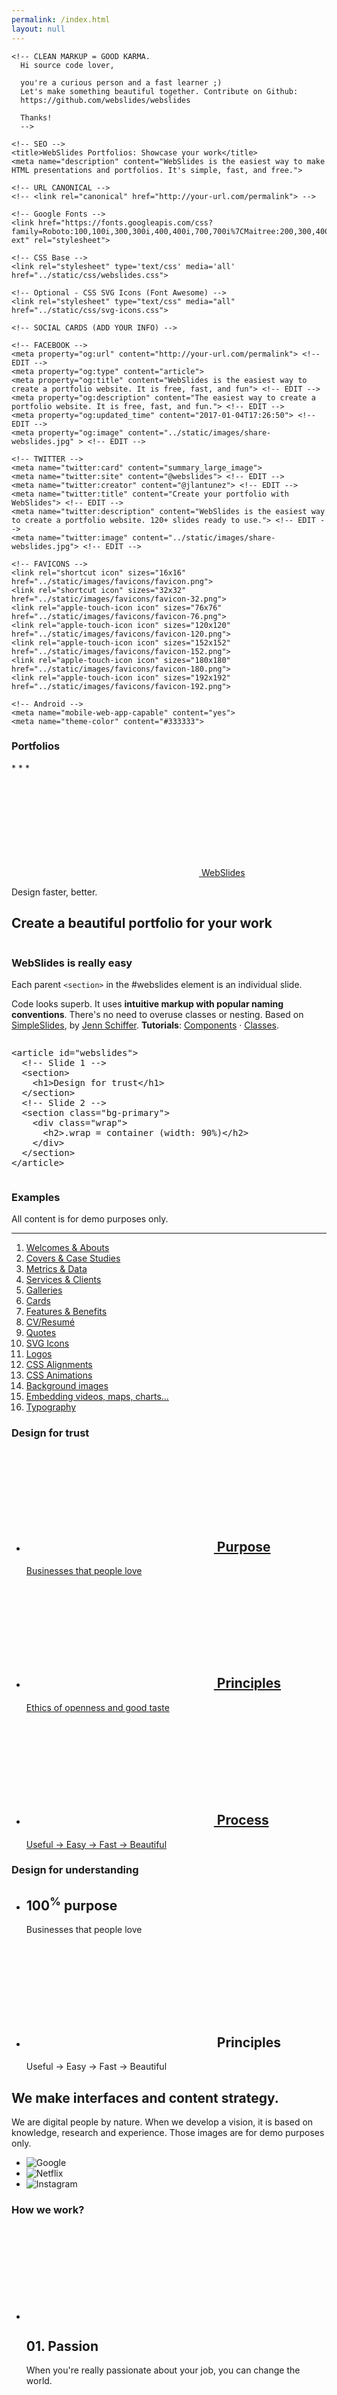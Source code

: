 ```yaml
---
permalink: /index.html
layout: null
---
```

<html lang="en" prefix="og: http://ogp.me/ns#">
  <head>
    <meta charset="utf-8">
    <meta name="viewport" content="width=device-width, initial-scale=1">

    <!-- CLEAN MARKUP = GOOD KARMA.
      Hi source code lover,

      you're a curious person and a fast learner ;)
      Let's make something beautiful together. Contribute on Github:
      https://github.com/webslides/webslides

      Thanks!
      -->

    <!-- SEO -->
    <title>WebSlides Portfolios: Showcase your work</title>
    <meta name="description" content="WebSlides is the easiest way to make HTML presentations and portfolios. It's simple, fast, and free.">

    <!-- URL CANONICAL -->
    <!-- <link rel="canonical" href="http://your-url.com/permalink"> -->

    <!-- Google Fonts -->
    <link href="https://fonts.googleapis.com/css?family=Roboto:100,100i,300,300i,400,400i,700,700i%7CMaitree:200,300,400,600,700&amp;subset=latin-ext" rel="stylesheet">

    <!-- CSS Base -->
    <link rel="stylesheet" type='text/css' media='all' href="../static/css/webslides.css">

    <!-- Optional - CSS SVG Icons (Font Awesome) -->
    <link rel="stylesheet" type="text/css" media="all" href="../static/css/svg-icons.css">

    <!-- SOCIAL CARDS (ADD YOUR INFO) -->

    <!-- FACEBOOK -->
    <meta property="og:url" content="http://your-url.com/permalink"> <!-- EDIT -->
    <meta property="og:type" content="article">
    <meta property="og:title" content="WebSlides is the easiest way to create a portfolio website. It is free, fast, and fun"> <!-- EDIT -->
    <meta property="og:description" content="The easiest way to create a portfolio website. It is free, fast, and fun."> <!-- EDIT -->
    <meta property="og:updated_time" content="2017-01-04T17:26:50"> <!-- EDIT -->
    <meta property="og:image" content="../static/images/share-webslides.jpg" > <!-- EDIT -->

    <!-- TWITTER -->
    <meta name="twitter:card" content="summary_large_image">
    <meta name="twitter:site" content="@webslides"> <!-- EDIT -->
    <meta name="twitter:creator" content="@jlantunez"> <!-- EDIT -->
    <meta name="twitter:title" content="Create your portfolio with WebSlides"> <!-- EDIT -->
    <meta name="twitter:description" content="WebSlides is the easiest way to create a portfolio website. 120+ slides ready to use."> <!-- EDIT -->
    <meta name="twitter:image" content="../static/images/share-webslides.jpg"> <!-- EDIT -->

    <!-- FAVICONS -->
    <link rel="shortcut icon" sizes="16x16" href="../static/images/favicons/favicon.png">
    <link rel="shortcut icon" sizes="32x32" href="../static/images/favicons/favicon-32.png">
    <link rel="apple-touch-icon icon" sizes="76x76" href="../static/images/favicons/favicon-76.png">
    <link rel="apple-touch-icon icon" sizes="120x120" href="../static/images/favicons/favicon-120.png">
    <link rel="apple-touch-icon icon" sizes="152x152" href="../static/images/favicons/favicon-152.png">
    <link rel="apple-touch-icon icon" sizes="180x180" href="../static/images/favicons/favicon-180.png">
    <link rel="apple-touch-icon icon" sizes="192x192" href="../static/images/favicons/favicon-192.png">

    <!-- Android -->
    <meta name="mobile-web-app-capable" content="yes">
    <meta name="theme-color" content="#333333">
  </head>
  <body>
    <main role="main">
      <article id="webslides">
        <!-- Quick Guide
          - Each parent <section> in the <article id="webslides"> element is an individual slide.
          - Vertical sliding = <article id="webslides" class="vertical">
          - <div class="wrap"> = container 90% / <div class="wrap size-50"> = 45%;
        -->
        <section class="bg-primary">
         <span class="background dark" style="background-image:url('https://source.unsplash.com/oHrodCLNnU8/')"></span>
          <div class="wrap aligncenter">
            <h1 class="text-landing">Portfolios</h1>
            <p class="text-symbols">* * * </p>
            <p><a class="button ghost" href="https://webslides.tv/webslides-latest.zip" title="Download WebSlides for free"><svg class="fa-cloud-download"><use xlink:href="#fa-cloud-download"></use></svg> WebSlides</a>
            </p>
          </div>
        </section>
        <section>
          <!--.wrap = container (width: 90%) -->
          <div class="wrap aligncenter">
            <p class="text-subtitle">Design faster, better.</p>
            <h2>Create a beautiful portfolio for your work</h2>
          </div>
          <!-- .end .wrap -->
        </section>
        <section>
          <!--.wrap = container (width: 90%) -->
          <div class="wrap">
            <div class="grid vertical-align">
              <div class="column">
                <h3><strong>WebSlides is really easy</strong></h3>
                <p class="text-intro">Each parent <code>&lt;section&gt;</code> in the #webslides element is an individual slide. </p>
                <p>Code looks superb. It uses <strong>intuitive markup with popular naming conventions</strong>. There's no need to overuse classes or nesting. Based on <a href="https://github.com/jennschiffer/SimpleSlides">SimpleSlides</a>, by <a href="http://jennmoney.biz">Jenn Schiffer</a>. <strong>Tutorials</strong>: <a href="../demos/components.html" title="WebSlides Components">Components</a> &middot; <a href="../demos/classes.html" title="WebSlides Classes">Classes</a>.</p>
              </div>
              <!-- .end .column -->
              <div class="column">
                <pre>&lt;article id="webslides"&gt;
  <span class="code-comment">&lt;!-- Slide 1 --&gt;</span>
  &lt;section&gt;
    &lt;h1&gt;Design for trust&lt;/h1&gt;
  &lt;/section&gt;
  <span class="code-comment">&lt;!-- Slide 2 --&gt;</span>
  &lt;section class="bg-primary"&gt;
    &lt;div class="wrap"&gt;
      &lt;h2&gt;.wrap = container (width: 90%)&lt;/h2&gt;
    &lt;/div&gt;
  &lt;/section&gt;
&lt;/article&gt;
</pre>
              </div>
              <!-- .end .column -->
            </div>
            <!-- .end .grid -->
          </div>
          <!-- .end .wrap -->
        </section>
        <section>
          <div class="wrap size-50">
            <h3>Examples</h3>
            <p>All content is for demo purposes only.</p>
            <hr>
            <ol class="text-cols">
              <li><a target="_blank" href="#slide=5">Welcomes & Abouts</a></li>
              <li><a target="_blank" href="#slide=9">Covers & Case Studies</a></li>
              <li><a target="_blank" href="#slide=16">Metrics & Data</a></li>
              <li><a target="_blank" href="#slide=22">Services & Clients</a></li>
              <li><a target="_blank" href="#slide=28">Galleries</a></li>
              <li><a target="_blank" href="#slide=33">Cards</a></li>
              <li><a target="_blank" href="#slide=36">Features & Benefits</a></li>
              <li><a target="_blank" href="#slide=41">CV/Resumé</a></li>
              <li><a target="_blank" href="#slide=45">Quotes</a></li>
              <li><a target="_blank" href="#slide=49">SVG Icons</a></li>
              <li><a target="_blank" href="#slide=50">Logos</a></li>
              <li><a target="_blank" href="#slide=51">CSS Alignments</a></li>
              <li><a target="_blank" href="#slide=62">CSS Animations</a></li>
              <li><a target="_blank" href="#slide=67">Background images</a></li>
              <li><a target="_blank" href="#slide=70">Embedding videos, maps, charts...</a></li>
              <li><a target="_blank" href="#slide=76">Typography</a></li>
            </ol>
          </div>
          <!-- .end .wrap -->
        </section>
        <section>
          <div class="wrap">
            <h1>Design <span>for</span> trust</h1>
            <ul class="flexblock blink border">
              <li>
                <a href="#">
                  <h2>
                    <svg class="fa-bar-chart">
                      <use xlink:href="#fa-bar-chart"></use>
                    </svg>
                    Purpose
                  </h2>
                  Businesses that people love
                </a>
              </li>
              <li>
                <a href="">
                  <h2>
                    <svg class="fa-balance-scale">
                      <use xlink:href="#fa-balance-scale"></use>
                    </svg>
                    Principles
                  </h2>
                  Ethics of openness and good taste
                </a>
              </li>
              <li>
                <a href="#">
                  <h2>
                    <svg class="fa-cog">
                      <use xlink:href="#fa-cog"></use>
                    </svg>
                    Process
                  </h2>
                  Useful &rarr; Easy &rarr; Fast &rarr; Beautiful
                </a>
              </li>
            </ul>
          </div>
          <!-- .end .wrap -->
        </section>
        <section class="bg-primary">
         <div class="wrap">
            <h1>Design <span>for</span> understanding</h1>
            <ul class="flexblock features fadeInUp">
              <li>
                <div>
                  <h2><span>100<sup>%</sup></span> purpose</h2>
                  Businesses that people love
                </div>
              </li>
              <li>
                <div>
                  <h2>
                    <svg class="fa-heart-o">
                      <use xlink:href="#fa-heart-o"></use>
                    </svg>
                    Principles
                  </h2>
                  Useful &rarr; Easy &rarr; Fast &rarr; Beautiful
                </div>
              </li>
            </ul>
          </div>
          <!-- .end .wrap -->
        </section>
        <section>
          <div class="wrap">
            <div class="content-left">
              <h2>We make interfaces and content strategy.</h2>
            </div>
            <!-- end .content-left -->
            <div class="content-left">
              <p>We are digital people by nature. When we develop a vision, it is based on knowledge, research and experience. Those images are for demo purposes only.</p>
            </div>
            <!-- end .content-left -->
            <ul class="flexblock zoomIn">
              <li>
                <div>
                  <img class="blacklogo" src="../static/images/logos/google.svg" alt="Google">
                </div>
              </li>
              <li>
                <div>
                  <img class="blacklogo" src="../static/images/logos/netflix.svg" alt="Netflix">
                </div>
              </li>
              <li>
                <div>
                  <img class="blacklogo" src="../static/images/logos/instagram.svg" alt="Instagram">
                </div>
              </li>
            </ul>
          </div>
          <!-- .end .wrap -->
        </section>
        <section>
          <div class="wrap">
            <h3>How we work?</h3>
            <ul class="flexblock steps">
              <!-- li>a? Add blink = <ul class="flexblock steps blink">-->
              <li>
                <span>
                  <svg class="fa-heartbeat">
                    <use xlink:href="#fa-heartbeat"></use>
                  </svg>
                </span>
                <h2>01. Passion</h2>
                <p>When you're really passionate about your job, you can change the world.</p>
              </li>
              <li>
                <div class="process step-2"></div>
                <span>
                  <svg class="fa-magic">
                    <use xlink:href="#fa-magic"></use>
                  </svg>
                </span>
                <h2>02. Purpose</h2>
                <p>Why does this business exist? How are you different? Why matters?</p>
              </li>
              <li>
                <div class="process step-3"></div>
                <span>
                  <svg class="fa-balance-scale">
                    <use xlink:href="#fa-balance-scale"></use>
                  </svg>
                </span>
                <h2>03. Principles</h2>
                <p>Leadership through openness, empathy, usefulness, and good taste.</p>
              </li>
              <li>
                <div class="process step-4"></div>
                <span>
                  <svg class="fa-cog">
                    <use xlink:href="#fa-cog"></use>
                  </svg>
                </span>
                <h2>04. Process</h2>
                <ul>
                  <li>Useful</li>
                  <li>Easy</li>
                  <li>Fast</li>
                  <li>Beautiful</li>
                </ul>
              </li>
            </ul>
          </div>
          <!-- .end .wrap -->
        </section>
        <section class="aligncenter">
          <!-- Overlay/Opacity: [class*="bg-"] > .background.dark or .light -->
          <span class="background" style="background-image:url('https://source.unsplash.com/xxeAftHHq6E/')"></span>
          <div class="wrap">
            <h2 class="text-landing"><strong>Covers</strong></h2>
          </div>
        </section>
        <section class="bg-black-blue">
          <span class="background dark" style="background-image:url('https://source.unsplash.com/LW3FskrgQ9M/')"></span>
          <div class="wrap size-50">
            <p class="text-subtitle">Mercedes-Benz</p>
            <h2>Defining a new platform for the connected car</h2>
          </div>
          <!-- .end .wrap -->
        </section>
        <section>
          <!-- Overlay/Opacity: [class*="bg-"] > .background.dark or .light -->
          <span class="background" style="background-image:url('https://source.unsplash.com/yssUhIxbUZA/')"></span>
          <div class="wrap">
            <div class="content-left bg-trans-dark fadeInUp">
              <img class="whitelogo" src="../static/images/logos/airbnb.svg" alt="Airbnb">
              <hr>
              <h2><strong>Designing Experiences</strong></h2>
              <p>Meet locals who share your interests.</p>
            </div>
          </div>
          <!-- .end .wrap -->
        </section>
        <section class="bg-apple">
          <span class="background-left-bottom" style="background-image:url('../static/images/iphone-hand.png')"></span>
          <div class="wrap">
            <div class="content-right">
              <h2>
                Redesigning
                <svg class="fa-apple">
                  <use xlink:href="#fa-apple"></use>
                </svg>
                Pay
              </h2>
              <p>Content demo. We've been working with the Acme team over the last three months to build a new app.</p>
              <p>
                <a href="#" class="button" title="Case study">Case study &rsaquo;</a>
                <a href="https://www.apple.com/apple-pay/" class="button ghost" title="Apple Website">Open site &rsaquo;</a>
              </p>
            </div>
          </div>
          <!-- .end .wrap -->
        </section>
        <section class="bg-gradient-white">
          <span class="background-right" style="background-image:url('../static/images/iphone.png')"></span>
          <div class="wrap">
            <div class="content-left">
              <p class="text-subtitle">Christmas Campaign 2016</p>
              <h2>A new home for Apple
              </h2>
              <p>We established visual branding and photography direction. All content is for demo purposes only. </p>
              <p>
                <a href="#" class="button" title="Case study">Case study &rsaquo;</a>
              </p>
            </div>
          </div>
          <!-- .end .wrap -->
        </section>
        <section>
          <div class="wrap">
            <div class="grid vertical-align">
              <div class="column">
                <h2>
                  A Phone by Google
                </h2>
                <p class="text-intro">We worked closely with the very talented people at Acme and created a new website. Content demo. </p>
                <ul class="description">
                  <li>
                    <span class="text-label">
                    Client:
                    </span>
                    Google (2016)
                  </li>
                  <li>
                    <span class="text-label">
                    Services:
                    </span>
                    Web Design
                  </li>
                  <li>
                    <span class="text-label">
                    Website:
                    </span>
                    <a href="https://madeby.google.com/phone/">madeby.google.com/phone</a>
                  </li>
                </ul>
              </div>
              <!-- end .column-->
              <div class="column">
                <figure>
                  <img src="../static/images/android.png" alt="Pixel Phone">
                </figure>
              </div>
              <!-- end figure-->
            </div>
            <!-- end .grid-->
          </div>
          <!-- end .wrap-->
        </section>
        <section class="aligncenter">
          <div class="wrap size-50">
            <figure class="browser">
              <a href="#" title="Title"><img src="https://webslides.tv/static/images/cover-apple.jpg" alt="Screenshot"></a>
            </figure>
            <p>HTML/CSS Browser: <code>.browser</code></p>
          </div>
          <!-- .end .wrap -->
        </section>
        <section>
          <div class="wrap aligncenter">
            <h2><strong>Metrics & Data</strong></h2>
          </div>
          <!-- .end .wrap -->
        </section>
        <section>
          <div class="wrap">
            <div class="content-left">
              <h2>WebSlides help you build a culture of innovation.</h2>
            </div>
            <!-- end .content-left -->
            <div class="content-left">
              <p>Everyone loves stories. WebSlides is about good karma. Hypertext, clean code, and beauty as narrative elements. All content is for demo purposes only.</p>
            </div>
            <!-- end .content-left -->
            <ul class="flexblock metrics">
              <li> Founded
                <span>1976</span>
              </li>
              <li>
                <span>120+</span>
                Prebuilt Slides
              </li>
              <li>
                <span>
                  <svg class="fa-users">
                    <use xlink:href="#fa-users"></use>
                  </svg>
                </span>
                24M Downloads
              </li>
              <li>
                <span>
                  <svg class="fa-line-chart">
                    <use xlink:href="#fa-line-chart"></use>
                  </svg>
                </span>
                Revenue: $16M
              </li>
            </ul>
          </div>
          <!-- .end .wrap -->
        </section>
        <section class="bg-green">
          <div class="wrap">
            <!-- li>a? Add blink (block link) = <ul class="flexblock metrics blink">-->
            <ul class="flexblock metrics border">
              <li> Founded
                <span>2032</span>
              </li>
              <li>
                <span>
                  <svg class="fa-users">
                    <use xlink:href="#fa-users"></use>
                  </svg>
                </span>
                24M Subscribers
              </li>
              <li>
                <span>
                  <svg class="fa-line-chart">
                    <use xlink:href="#fa-line-chart"></use>
                  </svg>
                </span>
                Revenue: $16M
              </li>
              <li>
                Monthly Growth
                <span>64%</span>
              </li>
              <li>
                <span>
                  <svg class="fa-building-o">
                    <use xlink:href="#fa-building-o"></use>
                  </svg>
                </span>
                8 Offices
              </li>
              <li>
                <span>
                  <svg class="fa-smile-o">
                    <use xlink:href="#fa-smile-o"></use>
                  </svg>
                </span>
                48 Employees
              </li>
              <li>
                <span>
                  <svg class="fa-usd">
                    <use xlink:href="#fa-usd"></use>
                  </svg>
                </span>
                EBITDA: $2,4M
              </li>
              <li>
                <span>
                  <svg class="fa-university">
                    <use xlink:href="#fa-university"></use>
                  </svg>
                </span>
                Bank: $32M
              </li>
            </ul>
          </div>
          <!-- .end .wrap -->
        </section>
        <section class="bg-black aligncenter">
          <span class="background" style="background-image:url('https://source.unsplash.com/rCOWMC8qf8A/')"></span>
          <div class="wrap">
            <h2 class="text-data">3,456,789</h2>
            <h3>downloads in first 48 hours </h3>
          </div>
          <!-- .end .wrap -->
        </section>
        <section class="bg-black slide-bottom">
          <span class="background" style="background-image:url('https://source.unsplash.com/RSOxw9X-suY/')"></span>
          <div class="wrap">
            <div class="content-left">
              <p>
                <svg class="large fa-tree">
                  <use xlink:href="#fa-tree"></use>
                </svg>
              </p>
              <h2>1,000,000</h2>
              <h3>We're working to protect up to a million acres of sustainable forest.</h3>
            </div>
          </div>
          <!-- .end .wrap -->
        </section>
        <section class="bg-apple aligncenter">
          <!--.wrap = container (width: 90%) -->
          <div class="wrap">
            <h2 class="text-data">$48 Billion</h2>
            <h3>Revenue in Q2 2019</h3>
          </div>
          <!-- .end .wrap -->
        </section>
        <section>
          <div class="wrap aligncenter">
            <h2><strong>Services & Clients</strong></h2>
          </div>
          <!-- .end .wrap -->
        </section>
        <section class="bg-black-blue">
          <div class="wrap">
            <div class="grid">
              <div class="column">
                <h3>
                  <strong>
                    <svg class="fa-line-chart">
                      <use xlink:href="#fa-line-chart"></use>
                    </svg>
                    Interfaces
                  </strong>
                </h3>
                <p>Design for growth. We've built a team of world-class designers, developers, and managers.</p>
              </div>
              <div class="column">
                <h3>
                  <svg class="fa-film">
                    <use xlink:href="#fa-film"></use>
                  </svg>
                  Videos
                </h3>
                <p>We connect your audience needs, business goals, and brand values into a strategy. </p>
              </div>
              <div class="column">
                <h3>
                  <strong>
                    <svg class="fa-users">
                      <use xlink:href="#fa-users"></use>
                    </svg>
                    Recruiting
                  </strong>
                </h3>
                <p>We offer personalized services with deep expertise in design and technology.</p>
              </div>
              <div class="column">
                <h3>
                  <svg class="fa-graduation-cap">
                    <use xlink:href="#fa-graduation-cap"></use>
                  </svg>
                  Formation
                </h3>
                <p>We train teams to help organizations succeed in the digital age.</p>
              </div>
            </div>
            <!-- end .grid-->
            <hr>
            <p><code>.grid > .column</code></p>
          </div>
        </section>
        <section>
          <div class="wrap">
            <h3>Services</h3>
            <p><code>ul.flexblock</code> (flexible blocks).</p>
            <ul class="flexblock">
              <li>
                <!--div required = padding li or li>a-->
                <div>
                  <h3>Interfaces</h3>
                  <ol>
                    <li>Architecture</li>
                    <li>Design</li>
                    <li>Development</li>
                  </ol>
                </div>
              </li>
              <li>
                <!--div required = padding li or li>a-->
                <div>
                  <h3>Content Strategy</h3>
                  Beautiful and engaging stories that inspires consumers to take action.
                </div>
              </li>
              <li>
                <!--div required = padding li or li>a-->
                <div>
                  <h3>Customer Experience</h3>
                  Attitude. Little details. People always remember how you made them feel.
                </div>
              </li>
              <li>
                <!--div required = padding li or li>a-->
                <div>
                  <h3>Recruitment</h3>
                  We like to help startups by working with them since the beginning.
                </div>
              </li>
            </ul>
          </div>
          <!-- .end .wrap -->
        </section>
        <section>
          <div class="wrap">
            <h3>Services</h3>
            <p><code>ul.flexblock.border.blink</code> (.blink = block link)</p>
            <ul class="flexblock blink border">
              <li>
                <a href="#" title="Block Link = .blink">
                  <!--div required = padding li or li>a-->
                  <div>
                    <h3>Interfaces</h3>
                    <ol>
                      <li>Architecture</li>
                      <li>Design</li>
                      <li>Development</li>
                    </ol>
                  </div>
                </a>
              </li>
              <li>
                <a href="#" title="Block Link = .blink">
                  <!--div required = padding li or li>a-->
                  <div>
                    <h3>Content Strategy</h3>
                    Beautiful and engaging stories that inspires consumers to take action.
                  </div>
                </a>
              </li>
              <li>
                <a href="#" title="Block Link = .blink">
                  <!--div required = padding li or li>a-->
                  <div>
                    <h3>Customer Experience</h3>
                    Attitude. Little details. People always remember how you made them feel.
                  </div>
                </a>
              </li>
              <li>
                <a href="">
                  <!--div required = padding li or li>a-->
                  <div>
                    <h3>Recruitment</h3>
                    We like to help startups by working with them since the beginning.
                  </div>
                </a>
              </li>
              <li>
                <a href="#" title="Block Link = .blink">
                  <!--div required = padding li or li>a-->
                  <div>
                    <img class="aligncenter" src="../static/images/logos/google.svg" alt="Google"> Collaboration with the Acme team to design their mobile apps.
                  </div>
                </a>
              </li>
              <li>
                <a href="#" title="Block Link = .blink">
                  <!--div required = padding li or li>a-->
                  <div>
                    <img class="aligncenter blacklogo" src="../static/images/logos/google.svg" alt="Google"> We worked closely with the UX team on photography for the site. <code>img.blacklogo</code>
                  </div>
                </a>
              </li>
              <li>
                <a href="#" title="Block Link = .blink">
                  <!--div required = padding li or li>a-->
                  <div>
                    <img class="aligncenter graylogo" src="../static/images/logos/google.svg" alt="Google"> Acme hired us to help make the reading experience totally engaging. <code>img.graylogo</code>
                  </div>
                </a>
              </li>
              <li class="bg-blue">
                <a href="#" title="Block Link = .blink">
                  <!--div required = padding li or li>a-->
                  <div>
                    <img class="aligncenter whitelogo" src="../static/images/logos/google.svg" alt="Google"> We worked with Acme to develop recruiting processes. <code>img.whitelogo</code>
                  </div>
                </a>
              </li>
            </ul>
          </div>
          <!-- .end .wrap -->
        </section>
        <section>
          <div class="wrap">
            <h2>Clients</h2>
            <p><code>ul.flexblock.clients</code></p>
            <ul class="flexblock clients">
              <li>
                <a href="#" title="Client">
                  <figure>
                    <img class="blacklogo" src="../static/images/logos/google.svg" alt="Google">
                    <figcaption>
                      <h3>Interfaces</h3>
                      <p>Collaboration with the Acme team to design their mobile apps. <code>img.blacklogo</code></p>
                    </figcaption>
                  </figure>
                </a>
              </li>
              <li>
                <a href="#" title="Client">
                  <figure>
                    <img class="blacklogo" src="../static/images/logos/netflix.svg" alt="Netflix">
                    <figcaption>
                      <h3>Brand</h3>
                      <p>We worked with the UX team on photography for the site <code>img.blacklogo</code></p>
                    </figcaption>
                  </figure>
                </a>
              </li>
              <li>
                <a href="#" title="Client">
                  <figure>
                    <img class="blacklogo" src="../static/images/logos/microsoft.svg" alt="Microsoft">
                    <figcaption>
                      <h3>Recruiting</h3>
                      <p>We worked with the design team to develop recruiting processes. <code>img.blacklogo</code></p>
                    </figcaption>
                  </figure>
                </a>
              </li>
              <li>
                <a href="#" title="Client">
                  <figure>
                    <img class="blacklogo" src="../static/images/logos/airbnb.svg" alt="Airbnb">
                    <figcaption>
                      <h3>Interfaces</h3>
                      <p>We partnered with various Airbnb divisions to create a campaign for Airbnb Trips.</p>
                    </figcaption>
                  </figure>
                </a>
              </li>
            </ul>
          </div>
          <!-- .end .wrap -->
        </section>
        <section>
          <div class="wrap">
            <h2>Clients</h2>
            <p><code>ul.flexblock.clients.border</code></p>
            <ul class="flexblock clients border">
              <li>
                <a href="#" title="Client">
                  <figure>
                    <img class="blacklogo" src="../static/images/logos/google.svg" alt="Google">
                    <figcaption>
                      <h3>Interfaces</h3>
                      <p>Collaboration with the Acme team to design their mobile apps. <code>img.blacklogo</code></p>
                    </figcaption>
                  </figure>
                </a>
              </li>
              <li>
                <a href="#" title="Client">
                  <figure>
                    <img class="blacklogo" src="../static/images/logos/netflix.svg" alt="Netflix">
                    <figcaption>
                      <h3>Brand</h3>
                      <p>We worked with the UX team on photography for the site <code>img.blacklogo</code></p>
                    </figcaption>
                  </figure>
                </a>
              </li>
              <li>
                <a href="#" title="Client">
                  <figure>
                    <img class="blacklogo" src="../static/images/logos/microsoft.svg" alt="Microsoft">
                    <figcaption>
                      <h3>Recruiting</h3>
                      <p>We worked with the design team to develop recruiting processes. <code>img.blacklogo</code></p>
                    </figcaption>
                  </figure>
                </a>
              </li>
              <li>
                <a href="#" title="Client">
                  <figure>
                    <img class="blacklogo" src="../static/images/logos/airbnb.svg" alt="Airbnb">
                    <figcaption>
                      <h3>Interfaces</h3>
                      <p>We partnered with various Airbnb divisions to create a campaign for Airbnb Trips.</p>
                    </figcaption>
                  </figure>
                </a>
              </li>
            </ul>
          </div>
          <!-- .end .wrap -->
        </section>
        <section>
          <div class="wrap aligncenter">
            <h2><strong>Galleries</strong></h2>
          </div>
          <!-- .end .wrap -->
        </section>
        <section>
          <div class="wrap">
            <p><code>.flexblock.gallery</code></p>
            <hr>
            <ul class="flexblock gallery">
              <li>
                <a href="../demos/why-webslides.html" title="Why WebSlides?">
                  <figure>
                    <img alt="Thumbnail Why WebSlides?" src="https://webslides.tv/static/images/demos-why.png">
                    <figcaption>
                      <h2>Why WebSlides?</h2>
                    </figcaption>
                  </figure>
                </a>
              </li>
              <li>
                <a href="../demos/landings.html" title="Landings">
                  <figure>
                    <img alt="Thumbnail Landings" src="https://webslides.tv/static/images/demos-landings.png">
                    <figcaption>
                      <h2>Landings</h2>
                    </figcaption>
                  </figure>
                </a>
              </li>
              <li>
                <a href="../demos/portfolios.html" title="Portfolios">
                  <figure>
                    <img alt="Thumbnail Portfolios" src="https://webslides.tv/static/images/demos-portfolios.png">
                    <figcaption>
                      <h2>Portfolios</h2>
                    </figcaption>
                  </figure>
                </a>
              </li>
              <li>
                <a href="../demos/keynote.html" title="Apple Keynote">
                  <figure>
                    <img alt="Thumbnail Apple Keynote" src="https://webslides.tv/static/images/demos-apple.png">
                    <figcaption>
                      <h2>Apple Keynote</h2>
                    </figcaption>
                  </figure>
                </a>
              </li>
            </ul>
          </div>
          <!-- .end .wrap -->
        </section>
        <section>
          <div class="wrap">
            <h3>Team</h3>
            <p><code>.flexblock.gallery</code></p>
            <ul class="flexblock gallery">
              <li>
                <a href="#">
                  <figure>
                    <img alt="Thumbnail " src="https://source.unsplash.com/E6MWxCjNhYs/800x600">
                    <figcaption>
                      <h2>Alicia Jiménez</h2>
                      <p>Founder & CEO</p>
                    </figcaption>
                  </figure>
                </a>
              </li>
              <li>
                <a href="#">
                  <figure>
                    <img alt="Thumbnail" src="https://source.unsplash.com/6anudmpILw4/800x600">
                    <figcaption>
                      <h2>Sam Trololovitz</h2>
                      <p>Master of nothing</p>
                    </figcaption>
                  </figure>
                </a>
              </li>
              <li>
                <a href="#">
                  <figure>
                    <img alt="Thumbnail" src="https://source.unsplash.com/IFxjDdqK_0U/800x600">
                    <figcaption>
                      <h2>Erin Gustafson</h2>
                      <p>VP of Design</p>
                    </figcaption>
                  </figure>
                </a>
              </li>
            </ul>
          </div>
          <!-- .end .wrap -->
        </section>
        <section>
          <div class="wrap">
            <h3>Team</h3>
            <p><code>.flexblock.gallery</code></p>
            <ul class="flexblock gallery">
              <li>
                <a href="#">
                  <figure>
                    <img alt="Thumbnail " src="https://source.unsplash.com/IFxjDdqK_0U/800x600">
                    <div class="overlay">
                      <h2>Mila Yang</h2>
                      <p>The Boss</p>
                    </div>
                  </figure>
                </a>
              </li>
              <li>
                <a href="#">
                  <figure>
                    <img alt="Thumbnail" src="https://source.unsplash.com/zhkTCCmD4xI/800x600">
                    <div class="overlay">
                      <h2>Shin Ahmed</h2>
                      <p>CTO</p>
                    </div>
                  </figure>
                </a>
              </li>
              <li>
                <a href="#">
                  <figure>
                    <img alt="Thumbnail" src="https://source.unsplash.com/uPGOEbjbVGA/800x600">
                    <div class="overlay">
                      <h2>Julia Porter</h2>
                      <p>Digital Designer</p>
                    </div>
                  </figure>
                </a>
              </li>
            </ul>
          </div>
          <!-- .end .wrap -->
        </section>
        <section>
          <div class="wrap">
            <p><code>.flexblock.gallery</code></p>
            <ul class="flexblock gallery">
              <li>
                <a href="#">
                  <div class="overlay">
                    <h2>Watchly</h2>
                    <p>Dec 12, 2018</p>
                  </div>
                  <img alt="Thumbnail " src="https://source.unsplash.com/A5-Xr7WyktQ/800x600">
                </a>
              </li>
              <li>
                <a href="#">
                  <div class="overlay">
                    <h2>Camour</h2>
                    <p>Nov 18, 2017</p>
                  </div>
                  <img alt="Thumbnail " src="https://source.unsplash.com/kt_s46DVgJA/800x600">
                </a>
              </li>
            </ul>
          </div>
          <!-- .end .wrap -->
        </section>
        <section>
          <div class="wrap aligncenter">
            <h2><strong>Cards</strong></h2>
          </div>
          <!-- .end .wrap -->
        </section>
        <section>
          <div class="wrap">
            <div class="card-50 bg-white">
              <figure>
                <img src="https://source.unsplash.com/BoBmrZ8epMA/800x600" alt="Mobile Screenshot">
                <figcaption>
                  <a href="https://unsplash.com/@anniespratt">
                    <svg class="fa-camera">
                      <use xlink:href="#fa-camera"></use>
                    </svg>
                    Annie Spratt (Unsplash)
                  </a>
                </figcaption>
              </figure>
              <!-- end figure-->
              <div class="flex-content">
                <h2>
                  Travis
                </h2>
                <p>.card-50.bg-white</p>
                <p>
                  Travis is the most popular travel app in the world.  It collects reviews from travellers about hotels, restaurants and attractions. We partnered with various divisions to create a campaign for Travis Pro.
                </p>
                <ul class="description">
                  <li>
                    <strong class="text-label">Role:</strong> Content Strategy
                  </li>
                  <li><strong class="text-label">Client:</strong> Travis</li>
                  <li><strong class="text-label">Year:</strong> 2017</li>
                </ul>
              </div>
              <!-- end .flex-content-->
            </div>
            <!-- end .card-60-->
          </div>
          <!-- .end .wrap -->
        </section>
        <section class="fullscreen">
          <div class="card-50">
            <figure>
              <img src="https://source.unsplash.com/vCF5sB7QecM/" alt="iWatch">
              <figcaption>
                <a href="https://unsplash.com/@crew" title="By Crew">
                  <svg class="fa-camera">
                    <use xlink:href="#fa-camera"></use>
                  </svg>
                  Crew (Unsplash)
                </a>
              </figcaption>
            </figure>
            <!-- end figure-->
            <div class="flex-content">
              <h2>Watchly
              </h2>
              <p>.fullscreen > .card-50</p>
              <p class="text-intro">These days it's easy to make interfaces. There are a lot of
                frameworks out there, but it's still really hard to make a great interface.
              </p>
              <ul class="description">
                <li>
                  <strong class="text-label">Role:</strong> Frontend
                </li>
                <li><strong class="text-label">Client:</strong> Acme</li>
                <li><strong class="text-label">Year:</strong> 2018</li>
              </ul>
            </div>
            <!-- end .flex-content-->
          </div>
        </section>
        <section>
          <div class="wrap aligncenter">
            <h2><strong>Features & Benefits</strong></h2>
          </div>
          <!-- .end .wrap -->
        </section>
        <section>
          <div class="wrap">
            <h2>Features</h2>
            <ul class="flexblock features">
              <li>
                <div>
                  <h2>
                    <span>&rarr;</span>
                    Simple Navigation
                  </h2>
                  with arrow keys and swipe.
                </div>
              </li>
              <li>
                <div>
                  <h2>
                    <svg class="fa-link">
                      <use xlink:href="#fa-link"></use>
                    </svg>
                    Permalinks
                  </h2>
                  Go to a specific slide.
                </div>
              </li>
              <li>
                <div>
                  <h2>
                    <svg class="fa-clock-o">
                      <use xlink:href="#fa-clock-o"></use>
                    </svg>
                    Slide Counter
                  </h2>
                  Current/Total number
                </div>
              </li>
              <li>
                <div>
                  <h2>
                    <span>40<sup>+</sup></span>
                    Beautiful Components
                  </h2>
                  Covers, cards, quotes...
                </div>
              </li>
              <li>
                <div>
                  <h2>
                    <svg class="fa-text-height">
                      <use xlink:href="#fa-text-height"></use>
                    </svg>
                    Vertical Rhythm
                  </h2>
                  Use multiples of 8.
                </div>
              </li>
              <li>
                <div>
                  <h2>
                    <span>500<sup>+</sup></span>
                    SVG Icons
                  </h2>
                  Font Awesome Kit.
                </div>
              </li>
            </ul>
          </div>
        </section>
        <section>
          <span class="background-left-bottom" style="background-image:url('../static/images/iphone-hand.png')"></span>
          <div class="wrap">
            <div class="content-right">
              <ul class="flexblock specs">
                <li>
                  <div>
                    <svg class="fa-bolt">
                      <use xlink:href="#fa-bolt"></use>
                    </svg>
                    <h2>Incredibly fast</h2>
                    Just hold your iPhone near the reader.
                  </div>
                </li>
                <li>
                  <div>
                    <svg class="fa-globe">
                      <use xlink:href="#fa-globe"></use>
                    </svg>
                    <h2>Works with all major banks</h2>
                    Apple Pay is accepted in restaurants, hotels...
                  </div>
                </li>
                <li>
                  <div>
                    <svg class="fa-lock">
                      <use xlink:href="#fa-lock"></use>
                    </svg>
                    <h2>The safer way to pay</h2>
                    Your card number is never stored.
                  </div>
                </li>
              </ul>
            </div>
          </div>
          <!-- .end .wrap -->
        </section>
        <section>
          <span class="background-right" style="background-image:url('../static/images/iphone.png')"></span>
          <!--.wrap = container (width: 90%) -->
          <div class="wrap">
            <div class="content-left">
              <h2>Call to action</h2>
              <p>WebSlides help you build a culture of innovation. Leadership through openness and good taste.</p>
              <div class="content-left">
                <h3>Benefit 1</h3>
                <p>The easiest way to make HTML presentations. Incredibly versatile. 120+ slides.</p>
              </div>
              <!-- .end .content-left -->
              <div class="content-left">
                <h3>Benefit 2</h3>
                <p>The art of storytelling. Inspire teams, fascinate customers, and gain attention from investors.</p>
              </div>
              <!-- .end .content-left -->
            </div>
            <!-- .end .content-left -->
          </div>
          <!-- .end .wrap -->
        </section>
        <section>
          <div class="wrap">
            <h2>.grid > .column</h2>
            <hr>
            <div class="grid">
              <div class="column">
                <svg class="fa-desktop large">
                  <use xlink:href="#fa-desktop"></use>
                </svg>
                <h3>Service</h3>
                <p>We make interfaces and help organizations connect with their audience.</p>
              </div>
              <div class="column">
                <svg class="fa-globe large">
                  <use xlink:href="#fa-globe"></use>
                </svg>
                <h3>Benefit 2</h3>
                <p>We are specialists in branding for organizations with a global market in mind.</p>
              </div>
              <div class="column">
                <h3>
                  <svg class="fa-line-chart">
                    <use xlink:href="#fa-line-chart"></use>
                  </svg>
                  About 3
                </h3>
                <p>Over the years we've been fortunate to work with some of the most respected brands in the world.</p>
              </div>
              <div class="column">
                <h3>
                  <svg class="fa-magic">
                    <use xlink:href="#fa-magic"></use>
                  </svg>
                  Feature 4
                </h3>
                <p>Finally, everything you need to make HTML presentations in a simple way.</p>
              </div>
            </div>
            <!-- end .grid-->
          </div>
        </section>
        <section>
          <div class="wrap aligncenter">
            <h2><strong>CV/Resumé</strong></h2>
          </div>
          <!-- .end .wrap -->
        </section>
        <section>
          <div class="wrap">
            <h2>Worked with</h2>
            <ul class="flexblock border blink">
              <li>
                <a href="">
                  <h3>Google</h3>
                  2020.- Google Drive
                </a>
              </li>
              <li><a href=""><strong>Facebook</strong> 2019.- F8 Conference</a></li>
              <li><a href=""><strong>The New York Times</strong>2017.- Recruitment</a></li>
              <li><a href=""><strong>Netflix</strong> 2016.- Mobile Apps</a></li>
              <li><a href=""><strong>Airbnb</strong>2016.- Creative Direction</a></li>
              <li><a href=""><strong>Microsoft</strong> 2016.- Content Strategy</a></li>
              <li><a href=""><strong>Instagram</strong>2015.- Identity</a></li>
              <li><a href=""><strong>Spotify</strong> 2014.- TV Commercials</a></li>
            </ul>
          </div>
          <!-- .end .wrap -->
        </section>
        <section>
          <div class="wrap">
            <ul class="work">
              <li class="work-label">
                <p class="work-work">Work</p>
                <p class="work-client">Client</p>
                <p class="work-services">Services</p>
                <p class="work-date">Year</p>
              </li>
              <li>
                <a href="#" rel="external">
                  <p class="work-work"><span>Redesign of Netflix</span></p>
                  <p class="work-client"><span>Netflix</span></p>
                  <p class="work-services"><span>Frontend</span></p>
                  <p class="work-date"><span>2015-2016</span></p>
                </a>
              </li>
              <li>
                <a href="#" rel="external">
                  <p class="work-work"><span>Airbnb TV Commercials</span></p>
                  <p class="work-client"><span>Airbnb</span></p>
                  <p class="work-services"><span>Video, Storytelling</span></p>
                  <p class="work-date"><span>2015</span></p>
                </a>
              </li>
              <li>
                <a href="#" rel="external">
                  <p class="work-work"><span>Tesla Software</span></p>
                  <p class="work-client"><span>Tesla Motors</span></p>
                  <p class="work-services"><span>Visual Design</span></p>
                  <p class="work-date"><span>2014</span></p>
                </a>
              </li>
            </ul>
          </div>
          <!-- .end .wrap -->
        </section>
        <section>
          <div class="wrap">
            <ul class="flexblock activity">
              <li>
                <a href="#" title="VP of Designer at ACME">
                  <p class="year">
                    2016
                  </p>
                  <p class="title">
                    VP of Designer at ACME
                  </p>
                  <p class="summary">
                    This is a job description for the VP of Design role at ACME. Be concise. Content like a tweet: 2-3 lines recommended.
                  </p>
                </a>
              </li>
              <li>
                <a href="#" title="Co-Founder of Delta">
                  <p class="year">
                    2015
                  </p>
                  <p class="title">
                    Co-Founder of Delta
                  </p>
                  <p class="summary">
                    The culture within an organization is an essential part for success. This is a job description. Be concise. 2-3 lines recommended.
                  </p>
                </a>
              </li>
              <li>
                <a href="#" title="Co-Founder of GAMMA">
                  <p class="year">
                    2013
                  </p>
                  <p class="title">
                    Interaction Designer at GAMMA
                  </p>
                  <p class="summary">
                    Authority is distributed, though not evenly or permanently. Keep it simple. Be concise. 2-3 lines recommended.
                  </p>
                </a>
              </li>
            </ul>
          </div>
          <!-- .end .wrap -->
        </section>
        <section>
          <div class="wrap aligncenter">
            <h2><strong>Quotes</strong></h2>
          </div>
          <!-- .end .wrap -->
        </section>
        <section>
          <!--.wrap = container (width: 90%) -->
          <div class="wrap size-50 aligncenter">
              <h2><strong>Why WebSlides?</strong></h2>
              <blockquote>
                <p>"I feel guilty as a web designer when I have to use PowerPoint and Keynote. So I made #WebSlides."</p>
                <p><cite> <img class="avatar-40" src="../static/images/avatar.jpg" alt="Avatar"> <a href="http://twitter.com/jlantunez/">@jlantunez</a></cite></p>
              </blockquote>
          </div>
          <!-- .end .wrap -->
        </section>
        <section class="bg-black-blue">
          <!--.wrap = container (width: 90%) -->
          <div class="wrap">
            <blockquote class="text-quote">
              <p>When I'm working on a problem, I never think about beauty. But when I have finished, if the solution is not beautiful, I know it is wrong.</p>
              <p><cite><a href="https://en.wikipedia.org/wiki/Buckminster_Fuller">R. Buckminster Fuller</a>.</cite></p>
            </blockquote>
          </div>
          <!-- .end .wrap -->
        </section>
        <section>
          <span class="background-left-bottom" style="background-image:url('https://webslides.tv/static/images/satya.png')"></span>
          <div class="wrap">
            <div class="content-right">
              <blockquote>
                <p>"There is something only a CEO uniquely can do, which is set that tone, which can then capture the soul of the collective."</p>
                <p><cite>Satya Nadella, CEO of Microsoft.</cite></p>
              </blockquote>
            </div>
          </div>
          <!-- .end .wrap -->
        </section>
        <section>
          <div class="wrap size-50">
            <p class="text-subtitle">Optional &middot; 500+ icons</p>
            <h2>
              <a href="http://fontawesome.io/icons/">
                <svg class="fa-flag">
                  <use xlink:href="#fa-flag"></use>
                </svg>
                Font Awesome
              </a>
              as SVG icons
            </h2>
            <pre>&lt;svg class="fa-flag"&gt;
	&lt;use xlink:href="#fa-flag"&gt;&lt;/use&gt;
&lt;/svg&gt;</pre>
            <p>How to change icons?</p>
            <ol class="text-cols">
              <li>Go to <a href="http://fontastic.me/">fontastic.me</a>.</li>
              <li>Create a free account.</li>
              <li>Select new icons.</li>
              <li>Publish as SVG sprite.</li>
              <li>Edit <strong>svg-icons.css</strong> and <strong>svg.icons.js</strong>.</li>
            </ol>
          </div>
          <!-- .end .wrap -->
        </section>
        <section>
          <div class="wrap">
            <h2>Transparent Logos</h2>
            <p>
              Change the color of a .svg/.png image using CSS. Images are property of their respective owners.
            </p>
            <hr>
            <ul class="flexblock">
              <li>
                <div>
                  <img src="../static/images/logos/google.svg" alt="Google">
                  <p><strong>Height recommended</strong>: 48px</p>
                </div>
              </li>
              <li>
                <div>
                  <img class="blacklogo" src="../static/images/logos/google.svg" alt="Google">
                  <code>img.blacklogo</code>
                </div>
              </li>
              <li>
                <div>
                  <img class="graylogo" src="../static/images/logos/google.svg" alt="Google">
                  <code>img.graylogo</code>
                </div>
              </li>
              <li class="bg-green">
                <div>
                  <img class="whitelogo" src="../static/images/logos/google.svg" alt="Google">
                  <code>img.whitelogo</code>
                </div>
              </li>
            </ul>
          </div>
          <!-- .end .wrap -->
        </section>
        <section>
          <div class="wrap aligncenter">
            <h2><strong>CSS Alignments</strong></h2>
          </div>
          <!-- .end .wrap -->
        </section>
        <section>
          <header>
            <!--.wrap o <nav> = container 1200px -->
            <div class="wrap">
              <p class="logo"><a href="#" title="Logo">Logo</a> <span class="alignright">.alignright</span></p>
            </div>
          </header>
          <div class="aligncenter fadeInUp">
            <h2>Simple CSS Alignments</h2>
            <p>Put content wherever you want.</p>
          </div>
          <footer>
            <div class="wrap">
              <p>
                <span class="alignleft">
                Footer
                </span>
                <span class="alignright">
                  <a href="#" title="Twitter">
                    <svg class="fa-twitter">
                      <use xlink:href="#fa-twitter"></use>
                    </svg>
                    @username
                  </a>
                </span>
              </p>
            </div>
          </footer>
        </section>
        <section class="slide-top">
          <div class="wrap">
            <div class="content-left">
              <h3>1/9 left top</h3>
              <p>Put content wherever you want. Have less. Do more. Create beautiful solutions.</p>
              <p><code>.slide-top and .content-left</code></p>
            </div>
          </div>
          <!-- .end .wrap -->
        </section>
        <section class="slide-top">
          <div class="wrap">
            <div class="content-center">
              <h3>2/9 center top</h3>
              <p>Beauty is a concept based on aesthetics which is quite subjective and cultural.</p>
              <p><code>.slide-top and .content-center</code></p>
            </div>
          </div>
          <!-- .end .wrap -->
        </section>
        <section class="slide-top">
          <div class="wrap">
            <div class="content-right">
              <h3>3/9 right top</h3>
              <p>Harmony and admiration are two universal elements which guide us in order to consider something beautiful.</p>
              <p><code>.slide-top and .content-right</code></p>
            </div>
          </div>
          <!-- .end .wrap -->
        </section>
        <section>
          <div class="wrap">
            <div class="content-left">
              <h3>4/9 left center</h3>
              <p>The term interaction design was first coined by Bill Moggridge and Bill Verplank in the mid-1980s.</p>
              <p><code>.content-left</code></p>
            </div>
          </div>
          <!-- .end .wrap -->
        </section>
        <section>
          <div class="wrap">
            <div class="content-center">
              <h3>5/9 center</h3>
              <p>Emotional and pleasure theories exist to explain people's responses to the use of interactive products.</p>
              <p><code>.content-center</code></p>
            </div>
          </div>
          <!-- .end .wrap -->
        </section>
        <section>
          <div class="wrap">
            <div class="content-right">
              <h3>6/9 right center</h3>
              <p>Simplicity is a major concern in interaction design. The aim is clarity.</p>
              <p><code>.content-right</code></p>
            </div>
          </div>
          <!-- .end .wrap -->
        </section>
        <section class="slide-bottom">
          <div class="wrap">
            <div class="content-left">
              <h3>7/9 left bottom</h3>
              <p>Information architecture is the structural design of shared information environments.</p>
              <p><code>.slide-bottom</code> and <code>.content-left</code></p>
            </div>
          </div>
          <!-- .end .wrap -->
        </section>
        <section class="slide-bottom">
          <div class="wrap">
            <div class="content-center">
              <h3>8/9 center bottom</h3>
              <p>The "a-ha moment" is the moment where there is suddenly a clear forward path.</p>
              <p><code>.slide-bottom</code> and <code>.content-center</code></p>
            </div>
          </div>
          <!-- .end .wrap -->
        </section>
        <section class="slide-bottom">
          <div class="wrap">
            <div class="content-right">
              <h3>9/9 right bottom</h3>
              <p>Philosophy of language seeks to understand the relationship between language and reality.</p>
              <p><code>.slide-bottom</code> and <code>.content-right</code></p>
            </div>
          </div>
          <!-- .end .wrap -->
        </section>
        <section>
          <div class="wrap size-50">
            <h2>CSS Animations</h2>
            <p>Fadein transition to all slides.</p>
            <pre>&lt;article id="webslides"&gt;
  &lt;section&gt;
    &lt;div class="wrap fadeInUp"&gt;
      &lt;h1&gt;Slide&lt;/h1&gt;
    &lt;/div&gt;
  &lt;/section&gt;
&lt;/article&gt;</pre>
            <p>Just 5 basic animations: .fadeIn, .fadeInUp, .zoomIn, .slideInLeft, and .slideInRight.</p>
          </div>
          <!-- .end .wrap -->
        </section>
        <section>
          <div class="wrap aligncenter fadeInUp">
            <h2>Slide</h2>
            <p>.fadeInUp</p>
          </div>
          <!-- .end .wrap -->
        </section>
        <section>
          <div class="wrap size-40 zoomIn aligncenter">
            <figure>
              <img src="../static/images/android.png" alt="Pixel Phone">
            </figure>
            <p>.zoomIn</p>
          </div>
          <!-- .end .wrap -->
        </section>
        <section>
          <div class="wrap size-50">
            <h3>.slow (animation duration)</h3>
            <pre>&lt;section&gt;
      &lt;div class="wrap"&gt;
      	&lt;h2 class="fadeIn slow"&gt;Slide 1&lt;/h2&gt;
      &lt;/div&gt;
&lt;/section&gt;</pre>
          </div>
          <!-- .end .wrap -->
        </section>
        <section>
          <div class="wrap aligncenter">
            <h2 class="fadeIn slow">h2.fadeIn.slow</h2>
          </div>
          <!-- .end .wrap -->
        </section>
        <section>
          <div class="wrap aligncenter">
            <h2><strong>Background Images</strong></h2>
          </div>
          <!-- .end .wrap -->
        </section>
        <section>
          <span class="background" style="background-image:url('https://source.unsplash.com/LcDPAqX8dt8/)"></span>
          <div class="wrap size-50">
            <h3>
              <svg class="fa-camera">
                <use xlink:href="#fa-camera"></use>
              </svg>
              Unsplash = Fullscreen Backgrounds
            </h3>
            <p class="text-intro"><a href="https://source.unsplash.com/">How to embed Unsplash photos? &rarr;</a></p>
            <pre>&lt;section&gt;
  &lt;span class="background" style="background-image:url('https://source.unsplash.com/LcDPAqX8dt8/')"&gt;&lt;/span&gt;
  &lt;div class="wrap"&gt;
    &lt;h1&gt;Slide&lt;/h1&gt;
  &lt;/div&gt;
&lt;/section&gt;</pre>
    <p>
      <svg class="fa-info">
        <use xlink:href="#fa-info"></use>
      </svg>
      Position .background outside of .wrap container.
    </p>
      	  </div>
          <!-- .end .wrap -->
        </section>
        <section>
          <div class="wrap">
            <h3>15 Different Backgrounds</h3>
              <ul class="text-cols">
                <li><strong>.background</strong> (cover)</li>
                <li>.background-top (cover)</li>
                <li>.background-bottom (cover)</li>
                <li>.background.light</li>
                <li>.background.dark</li>
                <li>.background-center</li>
                <li>.background-center-top</li>
                <li>.background-center-bottom</li>
                <li>.background-left</li>
                <li>.background-left-top</li>
                <li>.background-left-bottom</li>
                <li>.background-right</li>
                <li>.background-right-top</li>
                <li>.background-right-bottom</li>
                <li>.background-anim</li>
              </ul>
          </div>
          <!-- .end .wrap -->
        </section>
        <section>
          <div class="wrap aligncenter">
            <h2><strong>Embedding Media</strong></h2>
            <p>Videos, charts, maps...</p>
          </div>
          <!-- .end .wrap -->
        </section>
        <section>
          <div class="wrap">
            <div class="content-left">
              <h3><a href="https://webslides.tv/demos/media#slide=2">YouTube API</a></h3>
              <p>Embed videos with loop, autoplay, and muted attributes.</p>
              <pre>&lt;div class="embed"&gt;
 &lt;iframe src="https://www.youtube.com/embed/XjJQBjWYDTs"&gt;
 &lt;/iframe&gt;
&lt;/div&gt;</pre>
              <p><code>.embed</code> (responsive)</p>
            </div>
            <!-- end .content-left -->
            <div class="content-left">
              <!-- <div class="embed"> = Responsive -->
              <div class="embed">
                <iframe src="https://www.youtube.com/embed/XjJQBjWYDTs" allowfullscreen></iframe>
              </div>
              <!-- end .embed -->
            </div>
            <!-- end .content-left -->
          </div>
          <!-- .end .wrap -->
        </section>
        <section>
          <div class="wrap size-60">
            <!-- Responsive video/iframe... Add <div class="embed"> -->
            <div class="embed">
              <div data-youtube data-youtube-id="vXeF6Uot8pk" data-autoplay></div>
            </div>
            <!-- .end .embed -->
          </div>
          <!-- .end .wrap -->
        </section>
        <section class="fullscreen">
          <!-- Fullscreen Video -->
          <div class="embed">
            <div data-youtube data-youtube-id="b4LrTkWq9jU" data-autoplay></div>
          </div>
          <!-- .end .embed -->
        </section>
        <section class="fullscreen bg-black aligncenter">
         <div class="embed">
           <video autoplay loop muted poster="https://webslides.tv/static/images/peggy.jpg">
            <source src="https://webslides.tv/static/videos/peggy.mp4" type="video/mp4">
           </video>
          </div><!-- .end .embed -->
          <!-- .wrap = container (width: 90%) -->
          <div class="wrap size-50">
            <h2><strong>We build brands with integrity and substance</strong></h2>
          </div>
          <!-- .end .wrap -->
        </section>
        <section class="fullscreen bg-blue">
         <div class="embed dark">
           <video autoplay loop muted poster="https://webslides.tv/static/images/peggy.jpg">
            <source src="https://webslides.tv/static/videos/peggy.mp4" type="video/mp4">
           </video>
          </div>
          <!-- .embed -->
          <!-- .wrap = container (width: 90%) -->
          <div class="wrap size-50">
            <h2><strong>We help with design direction</strong></h2>
            <p>0verlay: <code>section.fullscreen.bg-blue > .embed.dark</code> or .light</p>
          </div>
          <!-- .end .wrap -->
        </section>
        <section class="bg-primary">
          <div class="wrap size-50">
            <p class="text-context">Status of Net Neutrality around the world.</p>
            <div class="embed">
              <iframe width='800' height='450' src='https://dejiaccessnow.carto.com/viz/4f239c60-356f-11e5-b01c-0e853d047bba/embed_map' allowfullscreen></iframe>
            </div>
            <!-- .end .embed -->
          </div>
          <!-- .end .wrap -->
        </section>
        <section>
          <div class="wrap aligncenter">
            <h2><strong>Typography</strong></h2>
          </div>
          <!-- .end .wrap -->
        </section>
        <section>
          <div class="wrap">
            <div class="cta">
              <div class="number">
                <p><span>Ag</span></p>
              </div>
              <!--end .number -->
              <div class="benefit">
                <p class="text-subtitle">Roboto in <a href="https://www.google.com/fonts#QuickUsePlace:quickUse/Family:Roboto:400,700,700italic,400italic,300,300italic">Google Fonts</a>.</p>
                <h3><strong>The quick brown fox jumps over the lazy dog</strong>.</h3>
                <p>ABCDEFGHIJKLMNOPQRSTUVWXYZ</p>
                <p>abcdefghijklmnopqrstuvwxyz</p>
                <p>1234567890(,.;:?!$&*)</p>
              </div>
              <!--end .benefit -->
            </div>
            <!--end .cta -->
          </div>
          <!-- .end .wrap -->
        </section>
        <section>
          <div class="wrap">
            <div class="cta text-serif">
              <div class="number">
                <p><span>Ag</span></p>
              </div>
              <!--end .number -->
              <div class="benefit">
                <p class="text-subtitle">Maitree in <a href="https://fonts.google.com/specimen/Maitree">Google Fonts</a>.</p>
                <h3><strong>The quick brown fox jumps over the lazy dog</strong>.</h3>
                <p>ABCDEFGHIJKLMNOPQRSTUVWXYZ</p>
                <p>abcdefghijklmnopqrstuvwxyz</p>
                <p>1234567890(,.;:?!$&*)</p>
              </div>
              <!--end .benefit -->
            </div>
            <!--end .cta -->
          </div>
          <!-- .end .wrap -->
        </section>
        <section class="bg-apple aligncenter">
          <div class="wrap">
            <div class="cta">
              <div class="number">
                <p><span>Ag</span></p>
              </div>
              <!--end .number -->
              <div class="benefit">
                <p>.text-apple, .bg-apple {font-family: "San Francisco";}</p>
                <h3><strong>The quick brown fox jumps over the lazy dog</strong>.</h3>
                <p>ABCDEFGHIJKLMNOPQRSTUVWXYZ</p>
                <p>abcdefghijklmnopqrstuvwxyz</p>
                <p>1234567890(,.;:?!$&*)</p>
              </div>
              <!--end .benefit -->
            </div>
            <!--end .cta -->
          </div>
          <!-- .end .wrap -->
        </section>

      </article>
    </main>
    <!--main-->

    <!-- Required -->
    <script src="../static/js/webslides.js"></script>

    <script>
      window.ws = new WebSlides();
    </script>

    <!-- OPTIONAL - svg-icons.js (fontastic.me - Font Awesome as svg icons) -->
    <script defer src="../static/js/svg-icons.js"></script>

  </body>
</html>